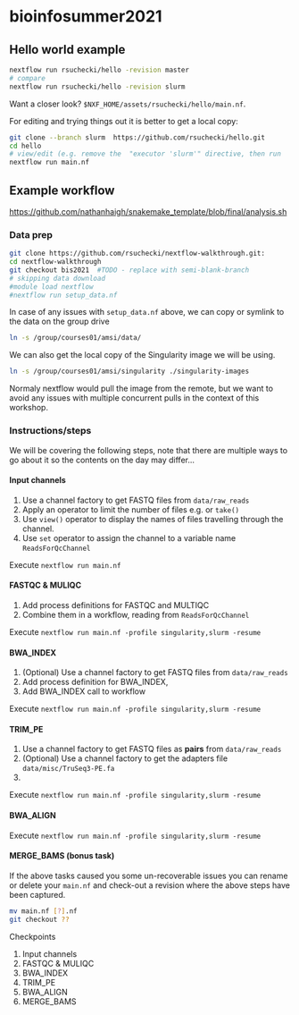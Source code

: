 # bioinfosummer2021

## Hello world example

```sh
nextflow run rsuchecki/hello -revision master 
# compare
nextflow run rsuchecki/hello -revision slurm
```

Want a closer look? `$NXF_HOME/assets/rsuchecki/hello/main.nf`.

For editing and trying things out it is better to get a local copy: 

```sh
git clone --branch slurm  https://github.com/rsuchecki/hello.git 
cd hello
# view/edit (e.g. remove the  "executor 'slurm'" directive, then run
nextflow run main.nf
```

## Example workflow 

https://github.com/nathanhaigh/snakemake_template/blob/final/analysis.sh

### Data prep

```sh
git clone https://github.com/rsuchecki/nextflow-walkthrough.git:
cd nextflow-walkthrough
git checkout bis2021  #TODO - replace with semi-blank-branch
# skipping data download
#module load nextflow 
#nextflow run setup_data.nf 
```

In case of any issues with `setup_data.nf` above, 
we can copy or symlink to the data on the group drive

```sh
ln -s /group/courses01/amsi/data/
```

We can also get the local copy of the Singularity image we will be using. 

```sh
ln -s /group/courses01/amsi/singularity ./singularity-images
```

Normaly nextflow would pull the image from  the remote, 
but we want to avoid any issues with multiple concurrent pulls in the context of this workshop. 

### Instructions/steps

We will be covering the following steps, 
note that there are multiple ways to go about it
so the contents on the day may differ...

#### Input channels

1. Use a channel factory to get FASTQ files from `data/raw_reads`
2. Apply an operator to limit the number of files e.g. or `take()`
3. Use `view()` operator to display the names of files travelling through the channel. 
4. Use `set` operator to assign the channel to a variable name `ReadsForQcChannel`

Execute `nextflow run main.nf`

#### FASTQC & MULIQC

1. Add process definitions for FASTQC and MULTIQC
2. Combine them in a workflow, reading from `ReadsForQcChannel`

Execute `nextflow run main.nf -profile singularity,slurm -resume`

#### BWA_INDEX

1. (Optional) Use a channel factory to get FASTQ files from `data/raw_reads`
2. Add process definition for BWA_INDEX, 
3. Add BWA_INDEX call to workflow

Execute `nextflow run main.nf -profile singularity,slurm -resume`

#### TRIM_PE

1.  Use a channel factory to get FASTQ files as **pairs** from `data/raw_reads`
2.  (Optional) Use a channel factory to get the adapters file `data/misc/TruSeq3-PE.fa`
3.  

Execute `nextflow run main.nf -profile singularity,slurm -resume`

#### BWA_ALIGN

Execute `nextflow run main.nf -profile singularity,slurm -resume`

#### MERGE_BAMS (bonus task)

If the above tasks caused you some un-recoverable issues you can rename or delete your
`main.nf` and check-out a revision where the above steps have been captured.

```sh
mv main.nf [?].nf
git checkout ??
```



Checkpoints 

1. Input channels
2. FASTQC & MULIQC
3. BWA_INDEX
4. TRIM_PE
5. BWA_ALIGN
6. MERGE_BAMS
